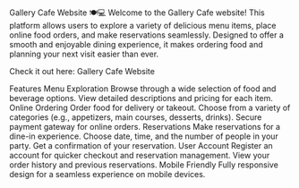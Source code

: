 Gallery Cafe Website 🍽️💻
Welcome to the Gallery Cafe website! This platform allows users to explore a variety of delicious menu items, place online food orders, and make reservations seamlessly. Designed to offer a smooth and enjoyable dining experience, it makes ordering food and planning your next visit easier than ever.

Check it out here: Gallery Cafe Website

Features
Menu Exploration
Browse through a wide selection of food and beverage options.
View detailed descriptions and pricing for each item.
Online Ordering
Order food for delivery or takeout.
Choose from a variety of categories (e.g., appetizers, main courses, desserts, drinks).
Secure payment gateway for online orders.
Reservations
Make reservations for a dine-in experience.
Choose date, time, and the number of people in your party.
Get a confirmation of your reservation.
User Account
Register an account for quicker checkout and reservation management.
View your order history and previous reservations.
Mobile Friendly
Fully responsive design for a seamless experience on mobile devices.
